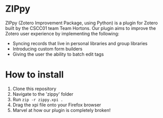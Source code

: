 # ZIPpy
ZIPpy (Zotero Improvement Package, using Python) is a plugin for Zotero built by the CSCC01 team Team Hortons.
Our plugin aims to improve the Zotero user experience by implementing the following:

* Syncing records that live in personal libraries and group libraries
* Introducing custom form builders
* Giving the user the ability to batch edit tags

# How to install
1. Clone this repository
2. Navigate to the 'zippy' folder
3. Run ```zip -r zippy.xpi .``` 
4. Drag the xpi file onto your Firefox browser
5. Marvel at how our plugin is completely broken!
